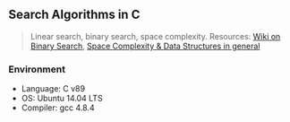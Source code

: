 ## Search Algorithms in C
> Linear search, binary search, space complexity. Resources: [Wiki on Binary Search](https://en.wikipedia.org/wiki/Binary_search_algorithm),
> [Space Complexity & Data Structures in general](http://btechsmartclass.com/DS/U1_T3.html)

### Environment
* Language: C v89
* OS: Ubuntu 14.04 LTS
* Compiler: gcc 4.8.4
